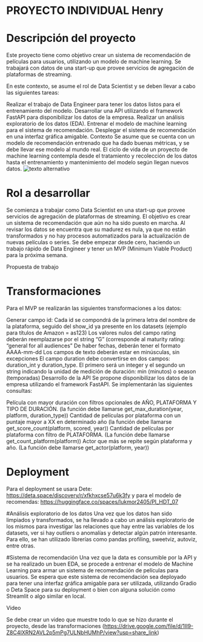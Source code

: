 # PROYECTO INDIVIDUAL Henry
# Descripción del proyecto
Este proyecto tiene como objetivo crear un sistema de recomendación de películas para usuarios, utilizando un modelo de machine learning. Se trabajará con datos de una start-up que provee servicios de agregación de plataformas de streaming.

En este contexto, se asume el rol de Data Scientist y se deben llevar a cabo las siguientes tareas:

Realizar el trabajo de Data Engineer para tener los datos listos para el entrenamiento del modelo.
Desarrollar una API utilizando el framework FastAPI para disponibilizar los datos de la empresa.
Realizar un análisis exploratorio de los datos (EDA).
Entrenar el modelo de machine learning para el sistema de recomendación.
Desplegar el sistema de recomendación en una interfaz gráfica amigable.
Contexto
Se asume que se cuenta con un modelo de recomendación entrenado que ha dado buenas métricas, y se debe llevar ese modelo al mundo real. El ciclo de vida de un proyecto de machine learning contempla desde el tratamiento y recolección de los datos hasta el entrenamiento y mantenimiento del modelo según llegan nuevos datos.
![texto alternativo](https://github.com/luisfer2405/PI_HDT_07_FEB_2023/blob/main/center-image.png)
# Rol a desarrollar
Se comienza a trabajar como Data Scientist en una start-up que provee servicios de agregación de plataformas de streaming. El objetivo es crear un sistema de recomendación que aún no ha sido puesto en marcha. Al revisar los datos se encuentra que su madurez es nula, ya que no están transformados y no hay procesos automatizados para la actualización de nuevas películas o series. Se debe empezar desde cero, haciendo un trabajo rápido de Data Engineer y tener un MVP (Minimum Viable Product) para la próxima semana.

Propuesta de trabajo

# Transformaciones
Para el MVP se realizarán las siguientes transformaciones a los datos:

Generar campo id: Cada id se compondrá de la primera letra del nombre de la plataforma, seguido del show_id ya presente en los datasets (ejemplo para títulos de Amazon = as123)
Los valores nulos del campo rating deberán reemplazarse por el string “G” (corresponde al maturity rating: “general for all audiences”
De haber fechas, deberán tener el formato AAAA-mm-dd
Los campos de texto deberán estar en minúsculas, sin excepciones
El campo duration debe convertirse en dos campos: duration_int y duration_type. El primero será un integer y el segundo un string indicando la unidad de medición de duración: min (minutos) o season (temporadas)
Desarrollo de la API
Se propone disponibilizar los datos de la empresa utilizando el framework FastAPI. Se implementarán las siguientes consultas:

Película con mayor duración con filtros opcionales de AÑO, PLATAFORMA Y TIPO DE DURACIÓN. (la función debe llamarse get_max_duration(year, platform, duration_type))
Cantidad de películas por plataforma con un puntaje mayor a XX en determinado año (la función debe llamarse get_score_count(platform, scored, year))
Cantidad de películas por plataforma con filtro de PLATAFORMA. (La función debe llamarse get_count_platform(platform))
Actor que más se repite según plataforma y año. (La función debe llamarse get_actor(platform, year))
# Deployment
Para el deployment se usara Dete:  https://deta.space/discovery/r/xfkhxcse57u6k3fy
y para el modelo de recomendas: https://huggingface.co/spaces/lukmor2405/PI_HDT_07

#Análisis exploratorio de los datos
Una vez que los datos han sido limpiados y transformados, se ha llevado a cabo un análisis exploratorio de los mismos para investigar las relaciones que hay entre las variables de los datasets, ver si hay outliers o anomalías y detectar algún patrón interesante. Para ello, se han utilizado librerías como pandas profiling, sweetviz, autoviz, entre otras.

#Sistema de recomendación
Una vez que la data es consumible por la API y se ha realizado un buen EDA, se procede a entrenar el modelo de Machine Learning para armar un sistema de recomendación de películas para usuarios. Se espera que este sistema de recomendación sea deployado para tener una interfaz gráfica amigable para ser utilizada, utilizando Gradio o Deta Space para su deployment o bien con alguna solución como Streamlit o algo similar en local.

Video

Se debe crear un video que muestre todo lo que se hizo durante el proyecto, desde las transformaciones (https://drive.google.com/file/d/1II9-Z8C4IXRN2AVL2p5mPg7ULNbHUMhP/view?usp=share_link)
